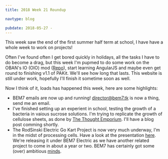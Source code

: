 ```yaml
---
title: 2018 Week 21 Roundup

navtype: blog

pubdate: 2018-05-27 -
---
```

This week saw the end of the first summer half term at school, I have have a whole week to work on projects!

Often I've found often I get bored quickly in holidays, all the tasks I have to do become a drag, but this week I'm pupmed to do some work on the OBAN's IO (OIO) mod ([Repo](https://github.com/IbraheemR/oban_io)), start learning AngularJS and maybe even get round to finishing v1.1 of PAKit. We'll see how long that lasts. This website is still under work, hopefully I'll finish it sometime soon as well.

Now I think of it, loads has happened this week, here are some highlights:

- BEM7 emails are now up and running! [director@bem7.tk](mailto:director@bem7.tk) is now a thing, send me an email.
- I've finished setting up an experient in school, testing the growth of a bacteria in vaious sucrose solutions. I'm trying to replicate the growth of cellulose sheets, as done by [The Thought Emporium](https://www.youtube.com/watch?v=Ds8ZFzOwGeI). I'll have a blog post comming shortly.
- The RodSinski Electric Go Kart Project is now very much underway, I'm in the midst of processing cells. Have a look at the presentation [here](https://kart.bem7.tk). We're releasing it under BEM7 Electric as we have another related project to come in about a year or two. BEM7 has certainly got some (over) ambitious [minds](https://twitter.com/KouroshSimpkins).